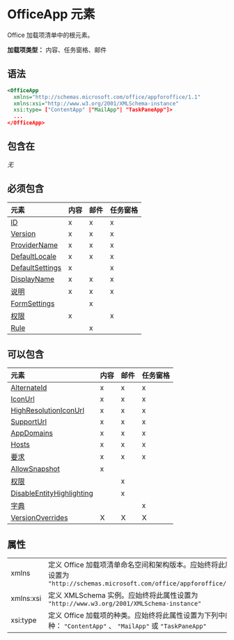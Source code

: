 # <a name="officeapp-element"></a>OfficeApp 元素

Office 加载项清单中的根元素。

**加载项类型：** 内容、任务窗格、邮件

## <a name="syntax"></a>语法

```XML
<OfficeApp 
  xmlns="http://schemas.microsoft.com/office/appforoffice/1.1" 
  xmlns:xsi="http://www.w3.org/2001/XMLSchema-instance" 
  xsi:type= ["ContentApp" |"MailApp"| "TaskPaneApp"]>
  ...
</OfficeApp>
```

## <a name="contained-in"></a>包含在

 _无_

## <a name="must-contain"></a>必须包含

|**元素**|**内容**|**邮件**|**任务窗格**|
|:-----|:-----|:-----|:-----|
|[ID](id.md)|x|x|x|
|[Version](version.md)|x|x|x|
|[ProviderName](providername.md)|x|x|x|
|[DefaultLocale](defaultlocale.md)|x|x|x|
|[DefaultSettings](defaultsettings.md)|x||x|
|[DisplayName](displayname.md)|x|x|x|
|[说明](description.md)|x|x|x|
|[FormSettings](formsettings.md)||x||
|[权限](permissions.md)|x||x|
|[Rule](rule.md)||x||

## <a name="can-contain"></a>可以包含

|**元素**|**内容**|**邮件**|**任务窗格**|
|:-----|:-----|:-----|:-----|
|[AlternateId](alternateid.md)|x|x|x|
|[IconUrl](iconurl.md)|x|x|x|
|[HighResolutionIconUrl](highresolutioniconurl.md)|x|x|x|
|[SupportUrl](supporturl.md)|x|x|x|
|[AppDomains](appdomains.md)|x|x|x|
|[Hosts](hosts.md)|x|x|x|
|[要求](requirements.md)|x|x|x|
|[AllowSnapshot](allowsnapshot.md)|x|||
|[权限](permissions.md)||x||
|[DisableEntityHighlighting](disableentityhighlighting.md)||x||
|[字典](dictionary.md)|||x|
|[VersionOverrides](versionoverrides.md)|X|X|X|

## <a name="attributes"></a>属性

|||
|:-----|:-----|
|xmlns|定义 Office 加载项清单命名空间和架构版本。应始终将此属性设置为  `"http://schemas.microsoft.com/office/appforoffice/1.1"`|
|xmlns:xsi|定义 XMLSchema 实例。应始终将此属性设置为  `"http://www.w3.org/2001/XMLSchema-instance"`|
|xsi:type|定义 Office 加载项的种类。应始终将此属性设置为下列中的一种： `"ContentApp"` 、 `"MailApp"`  或  `"TaskPaneApp"`|
